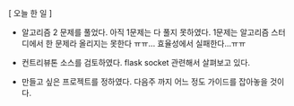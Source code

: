\[ 오늘 한 일 \]

- 알고리즘 2 문제를 풀었다. 아직 1문제는 다 풀지 못하였다. 1문제는 알고리즘 스터디에서 한 문제라 올리지는 못한다 ㅠㅠ... 효율성에서 실패한다...ㅠㅠ

- 컨트리뷰톤 소스를 검토하였다. flask socket 관련해서 살펴보고 있다.

- 만들고 싶은 프로젝트를 정하였다. 다음주 까지 어느 정도 가이드를 잡아놓을 것이다.
